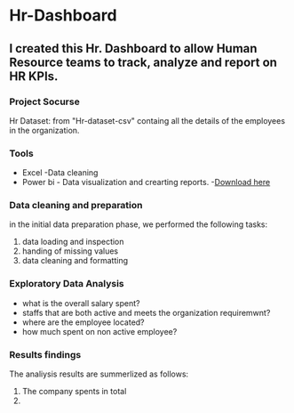 # Hr-Dashboard
 ## I created this Hr. Dashboard to  allow Human Resource teams to track, analyze and report on HR KPIs.

 ### Project Socurse 

 Hr Dataset: from "Hr-dataset-csv" containg all the details of the employees in the organization.
 
### Tools

- Excel -Data cleaning
- Power bi - Data visualization and crearting reports.
  -[Download here](https://drive.google.com/drive/folders/1uv7sQbk31k0IOnBJWHx3f2gSRtck12qL?usp=sharing)

### Data cleaning and preparation

in the initial data preparation phase, we performed the following tasks:
1. data loading and inspection
2. handing of missing values
3. data cleaning and formatting

### Exploratory Data Analysis

- what is the overall salary spent?
- staffs that are both active and meets the organization requiremwnt?
- where are the employee located?
- how much spent on non active employee?

### Results findings 

The analiysis results are summerlized as follows:
1. The company spents in total
2. 
